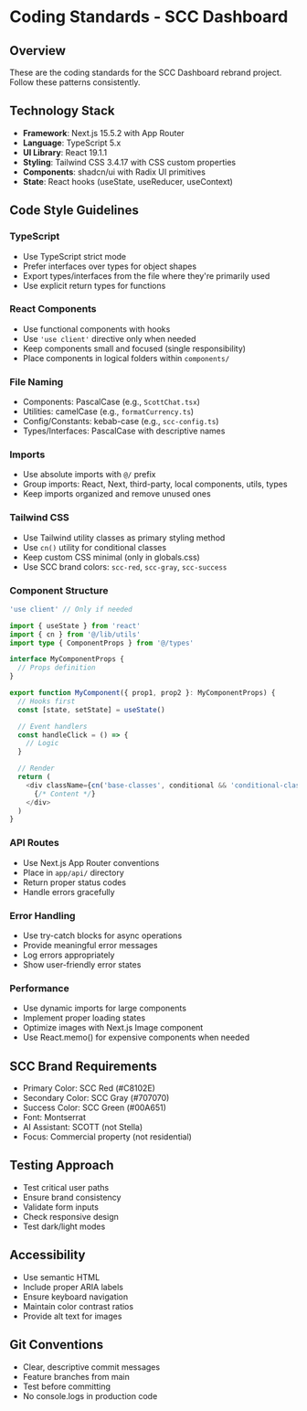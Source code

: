 # Coding Standards - SCC Dashboard

## Overview
These are the coding standards for the SCC Dashboard rebrand project. Follow these patterns consistently.

## Technology Stack
- **Framework**: Next.js 15.5.2 with App Router
- **Language**: TypeScript 5.x
- **UI Library**: React 19.1.1
- **Styling**: Tailwind CSS 3.4.17 with CSS custom properties
- **Components**: shadcn/ui with Radix UI primitives
- **State**: React hooks (useState, useReducer, useContext)

## Code Style Guidelines

### TypeScript
- Use TypeScript strict mode
- Prefer interfaces over types for object shapes
- Export types/interfaces from the file where they're primarily used
- Use explicit return types for functions

### React Components
- Use functional components with hooks
- Use `'use client'` directive only when needed
- Keep components small and focused (single responsibility)
- Place components in logical folders within `components/`

### File Naming
- Components: PascalCase (e.g., `ScottChat.tsx`)
- Utilities: camelCase (e.g., `formatCurrency.ts`)
- Config/Constants: kebab-case (e.g., `scc-config.ts`)
- Types/Interfaces: PascalCase with descriptive names

### Imports
- Use absolute imports with `@/` prefix
- Group imports: React, Next, third-party, local components, utils, types
- Keep imports organized and remove unused ones

### Tailwind CSS
- Use Tailwind utility classes as primary styling method
- Use `cn()` utility for conditional classes
- Keep custom CSS minimal (only in globals.css)
- Use SCC brand colors: `scc-red`, `scc-gray`, `scc-success`

### Component Structure
```typescript
'use client' // Only if needed

import { useState } from 'react'
import { cn } from '@/lib/utils'
import type { ComponentProps } from '@/types'

interface MyComponentProps {
  // Props definition
}

export function MyComponent({ prop1, prop2 }: MyComponentProps) {
  // Hooks first
  const [state, setState] = useState()

  // Event handlers
  const handleClick = () => {
    // Logic
  }

  // Render
  return (
    <div className={cn('base-classes', conditional && 'conditional-classes')}>
      {/* Content */}
    </div>
  )
}
```

### API Routes
- Use Next.js App Router conventions
- Place in `app/api/` directory
- Return proper status codes
- Handle errors gracefully

### Error Handling
- Use try-catch blocks for async operations
- Provide meaningful error messages
- Log errors appropriately
- Show user-friendly error states

### Performance
- Use dynamic imports for large components
- Implement proper loading states
- Optimize images with Next.js Image component
- Use React.memo() for expensive components when needed

## SCC Brand Requirements
- Primary Color: SCC Red (#C8102E)
- Secondary Color: SCC Gray (#707070)
- Success Color: SCC Green (#00A651)
- Font: Montserrat
- AI Assistant: SCOTT (not Stella)
- Focus: Commercial property (not residential)

## Testing Approach
- Test critical user paths
- Ensure brand consistency
- Validate form inputs
- Check responsive design
- Test dark/light modes

## Accessibility
- Use semantic HTML
- Include proper ARIA labels
- Ensure keyboard navigation
- Maintain color contrast ratios
- Provide alt text for images

## Git Conventions
- Clear, descriptive commit messages
- Feature branches from main
- Test before committing
- No console.logs in production code